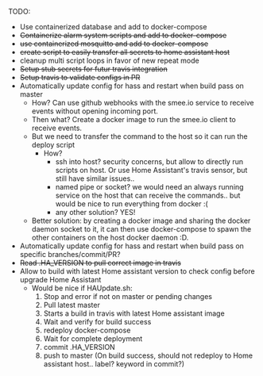 TODO: 
- Use containerized database and add to docker-compose
- ~~Containerize alarm system scripts and add to docker-compose~~
- ~~use containerized mosquitto and add to docker-compose~~
- ~~create script to easily transfer all secrets to home assistant host~~
- cleanup multi script loops in favor of new repeat mode
- ~~Setup stub secrets for futur travis integration~~
- ~~Setup travis to validate configs in PR~~
- Automatically update config for hass and restart when build pass on master
    - How? Can use github webhooks with the smee.io service to receive events without opening incoming port.
    - Then what? Create a docker image to run the smee.io client to receive events.
    - But we need to transfer the command to the host so it can run the deploy script
      - How? 
        - ssh into host? security concerns, but allow to directly run scripts on host. Or use Home Assistant's travis sensor, but still have similar issues..
        - named pipe or socket? we would need an always running service on the host that can receive the commands.. but would be nice to run everything from docker :(
        - any other solution? YES!
    - Better solution: by creating a docker image and sharing the docker daemon socket to it, it can then use docker-compose to spawn the other containers on the host docker daemon :D.
- Automatically update config for hass and restart when build pass on specific branches/commit/PR?
- ~~Read .HA_VERSION to pull correct image in travis~~
- Allow to build with latest Home assistant version to check config before upgrade Home Assistant
    - Would be nice if HAUpdate.sh:
      1) Stop and error if not on master or pending changes
      2) Pull latest master
      3) Starts a build in travis with latest Home assistant image
      4) Wait and verify for build success
      5) redeploy docker-compose
      6) Wait for complete deployment
      7) commit .HA_VERSION 
      8) push to master (On build success, should not redeploy to Home assistant host.. label? keyword in commit?)
